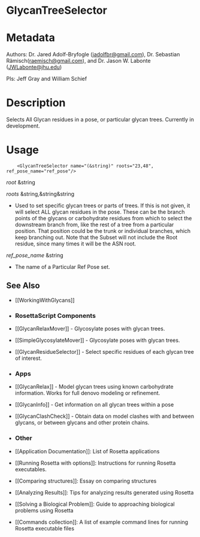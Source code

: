 GlycanTreeSelector
=================

Metadata
========

Authors: Dr. Jared Adolf-Bryfogle (jadolfbr@gmail.com), Dr. Sebastian Rämisch(raemisch@gmail.com), and Dr. Jason W. Labonte (JWLabonte@jhu.edu)

PIs: Jeff Gray and William Schief



Description
===========

Selects All Glycan residues in a pose, or particular glycan trees.  Currently in development.

<!--- BEGIN_INTERNAL -->

Usage
=====

``` 
    <GlycanTreeSelector name="(&string)" roots="23,48", ref_pose_name="ref_pose"/>
```


_root_ &string

_roots_ &string,&string&string
- Used to set specific glycan trees or parts of trees.  If this is not given, it will select ALL glycan residues in the pose.  These can be the branch points of the glycans or carbohydrate residues from which to select the downstream branch from, like the rest of a tree from a particular position.  That position could be the trunk or individual branches, which keep branching out. Note that the Subset will not include the Root residue, since many times it will be the ASN root.

_ref_pose_name_ &string
- The name of a Particular Ref Pose set. 


<!--- END_INTERNAL -->

## See Also
- [[WorkingWithGlycans]]

- ### RosettaScript Components
 - [[GlycanRelaxMover]] - Glycosylate poses with glycan trees.  
 - [[SimpleGlycosylateMover]] - Glycosylate poses with glycan trees.  
 - [[GlycanResidueSelector]] - Select specific residues of each glycan tree of interest.

- ### Apps
 - [[GlycanRelax]] - Model glycan trees using known carbohydrate information.  Works for full denovo modeling or refinement.
 - [[GlycanInfo]] - Get information on all glycan trees within a pose
 - [[GlycanClashCheck]] - Obtain data on model clashes with and between glycans, or between glycans and other protein chains.

- ### Other
 - [[Application Documentation]]: List of Rosetta applications
 - [[Running Rosetta with options]]: Instructions for running Rosetta executables.
 - [[Comparing structures]]: Essay on comparing structures
 - [[Analyzing Results]]: Tips for analyzing results generated using Rosetta
 - [[Solving a Biological Problem]]: Guide to approaching biological problems using Rosetta
 - [[Commands collection]]: A list of example command lines for running Rosetta executable files